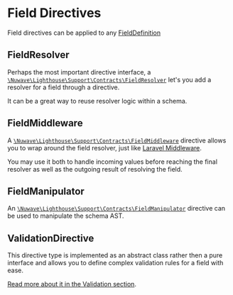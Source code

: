 # Field Directives

Field directives can be applied to any [FieldDefinition](https://graphql.github.io/graphql-spec/June2018/#FieldDefinition)

## FieldResolver

Perhaps the most important directive interface, a [`\Nuwave\Lighthouse\Support\Contracts\FieldResolver`](https://github.com/nuwave/lighthouse/tree/master/src/Support/Contracts/FieldResolver.php)
let's you add a resolver for a field through a directive.

It can be a great way to reuse resolver logic within a schema.

## FieldMiddleware

A [`\Nuwave\Lighthouse\Support\Contracts\FieldMiddleware`](https://github.com/nuwave/lighthouse/tree/master/Support/Contracts/FieldMiddleware.php) directive allows you
to wrap around the field resolver, just like [Laravel Middleware](https://laravel.com/docs/middleware).

You may use it both to handle incoming values before reaching the final resolver
as well as the outgoing result of resolving the field.

## FieldManipulator

An [`\Nuwave\Lighthouse\Support\Contracts\FieldManipulator`](https://github.com/nuwave/lighthouse/tree/master/src/Support/Contracts/FieldManipulator.php)
directive can be used to manipulate the schema AST.

## ValidationDirective

This directive type is implemented as an abstract class rather then a pure interface and allows
you to define complex validation rules for a field with ease.

[Read more about it in the Validation section](../security/validation.md#validate-fields).
